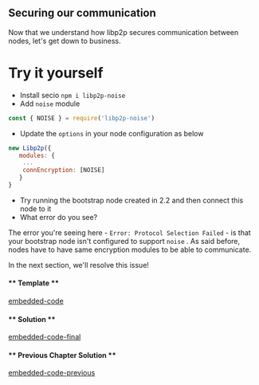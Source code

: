 ## Securing our communication
Now that we understand how libp2p secures communication between nodes, let's get down to business.  

Try it yourself
===============
- Install secio `npm i libp2p-noise`
- Add `noise` module
```javascript
const { NOISE } = require('libp2p-noise')
```
- Update the `options` in your node configuration as below
```javascript
new Libp2p({
   modules: {
    ...
    connEncryption: [NOISE]
   }
}
```
- Try running the bootstrap node created in 2.2 and then connect this node to it
- What error do you see?  

The error you're seeing here - `Error: Protocol Selection Failed` - is that your bootstrap node isn't configured to support `noise` .  As said before, nodes have to have same encryption modules to be able to communicate.  

In the next section, we'll resolve this issue!

<!-- tabs:start -->

#### ** Template **

[embedded-code](../assets/3/3.0-template-code.js ':include :type=code embed-template')

#### ** Solution **

[embedded-code-final](../assets/3/3.0-finished-code.js ':include :type=code embed-final')

#### ** Previous Chapter Solution **

[embedded-code-previous](../assets/2/2.3-finished-code.js ':include :type=code embed-previous')

<!-- tabs:end -->
